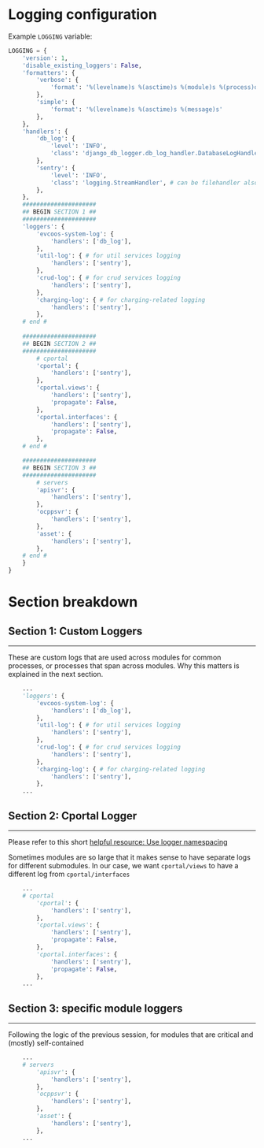 # Logging configuration
Example `LOGGING` variable:
```python
LOGGING = {
    'version': 1,
    'disable_existing_loggers': False,
    'formatters': {
        'verbose': {
            'format': '%(levelname)s %(asctime)s %(module)s %(process)d %(thread)d %(message)s'
        },
        'simple': {
            'format': '%(levelname)s %(asctime)s %(message)s'
        },
    },
    'handlers': {
        'db_log': {
            'level': 'INFO',
            'class': 'django_db_logger.db_log_handler.DatabaseLogHandler'
        },
        'sentry': {
            'level': 'INFO',
            'class': 'logging.StreamHandler', # can be filehandler also
        },
    },
    #####################
    ## BEGIN SECTION 1 ##
    #####################
    'loggers': {
        'evcoos-system-log': {
            'handlers': ['db_log'],
        },
        'util-log': { # for util services logging
            'handlers': ['sentry'],
        },
        'crud-log': { # for crud services logging
            'handlers': ['sentry'],
        },
        'charging-log': { # for charging-related logging
            'handlers': ['sentry'],
        },
    # end #
    
    #####################
    ## BEGIN SECTION 2 ##
    #####################
        # cportal
        'cportal': {
            'handlers': ['sentry'],
        },
        'cportal.views': {
            'handlers': ['sentry'],
            'propagate': False,
        },
        'cportal.interfaces': {
            'handlers': ['sentry'],
            'propagate': False,
        },
    # end #

    #####################
    ## BEGIN SECTION 3 ##
    #####################
        # servers
        'apisvr': {
            'handlers': ['sentry'],
        },
        'ocppsvr': {
            'handlers': ['sentry'],
        },
        'asset': {
            'handlers': ['sentry'],
        },
    # end #
    }
}
```

# Section breakdown

## Section 1: Custom Loggers
---
These are custom logs that are used across modules for common processes, or processes that span across modules. Why this matters is explained in the next section.
```python
    ...
    'loggers': {
        'evcoos-system-log': {
            'handlers': ['db_log'],
        },
        'util-log': { # for util services logging
            'handlers': ['sentry'],
        },
        'crud-log': { # for crud services logging
            'handlers': ['sentry'],
        },
        'charging-log': { # for charging-related logging
            'handlers': ['sentry'],
        },
    ...
```
## Section 2: Cportal Logger
---
Please refer to this short [helpful resource: Use logger namespacing](https://docs.djangoproject.com/en/4.1/howto/logging/#use-logger-namespacing)

Sometimes modules are so large that it makes sense to have separate logs for different submodules. In our case, we want `cportal/views` to have a different log from `cportal/interfaces`
```python
    ...
    # cportal
        'cportal': {
            'handlers': ['sentry'],
        },
        'cportal.views': {
            'handlers': ['sentry'],
            'propagate': False,
        },
        'cportal.interfaces': {
            'handlers': ['sentry'],
            'propagate': False,
        },
    ...
```
## Section 3: specific module loggers
---
Following the logic of the previous session, for modules that are critical and (mostly) self-contained
```python
    ...
    # servers
        'apisvr': {
            'handlers': ['sentry'],
        },
        'ocppsvr': {
            'handlers': ['sentry'],
        },
        'asset': {
            'handlers': ['sentry'],
        },
    ...
```